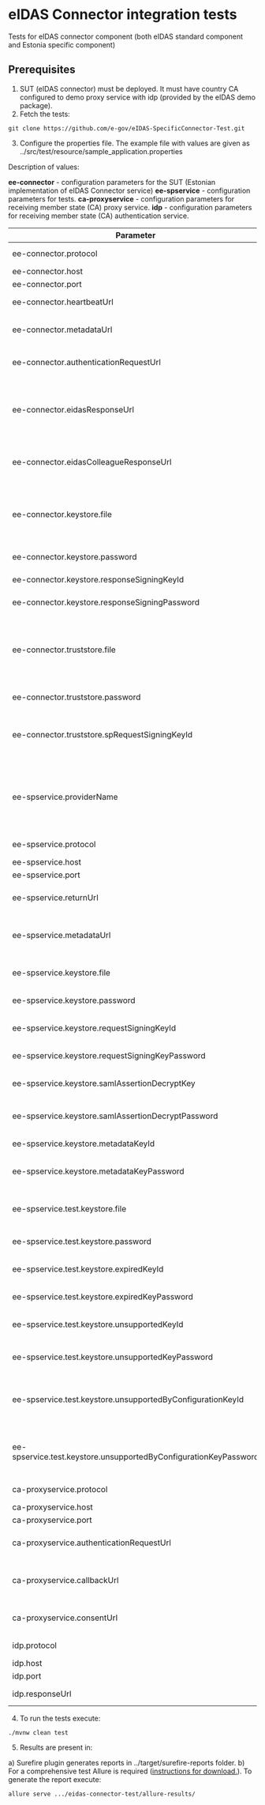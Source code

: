 # eIDAS Connector integration tests

Tests for eIDAS connector component (both eIDAS standard component and Estonia specific component)

## Prerequisites

1. SUT (eIDAS connector) must be deployed. It must have country CA configured to demo proxy service with idp (provided by the eIDAS demo package).
2. Fetch the tests:

 `git clone https://github.com/e-gov/eIDAS-SpecificConnector-Test.git`

3. Configure the properties file. The example file with values are given as ../src/test/resource/sample_application.properties

Description of values:

**ee-connector** - configuration parameters for the SUT (Estonian implementation of eIDAS Connector service)
**ee-spservice** - configuration parameters for tests.
**ca-proxyservice** - configuration parameters for receiving member state (CA) proxy service.
**idp** - configuration parameters for receiving member state (CA) authentication service.
 
| Parameter | Default |  Description |
|------------|--------------|------------|
| ee-connector.protocol | https  | Service protocol. | 
| ee-connector.host | eidas-specificconnector  | Service URL. |
| ee-connector.port | 8443  | Service port. |
| ee-connector.heartbeatUrl | /SpecificConnector/heartbeat | Heartbeat endoint |
| ee-connector.metadataUrl | /SpecificConnector/ConnectorResponderMetadata | Service metadata endpoint. |
| ee-connector.authenticationRequestUrl | /SpecificConnector/ServiceProvider | Endpoint for authentication start. |
| ee-connector.eidasResponseUrl | /SpecificConnector/ConnectorResponse | Endpoint for returning authentication response to specific component. |
| ee-connector.eidasColleagueResponseUrl | /EidasNode/ColleagueResponse | Endpoint for response in eIDAS node component| 
| ee-connector.keystore.file | dev-local/eidas-specificconnector/vault/secrets/eidas/responder-metadata-keystore.p12 | Keystore location for metada signing keys and certificates. |
| ee-connector.keystore.password | changeit | Keystore password. |
| ee-connector.keystore.responseSigningKeyId | eidas-specificconnector-responder-metadata | Metada signing key id. |
| ee-connector.keystore.responseSigningPassword | changeit | Private key password. |
| ee-connector.truststore.file | dev-local/eidas-specificconnector/vault/secrets/eidas/responder-metadata-truststore.p12 | Truststore for accepted service provider metadata signing certificates. |
| ee-connector.truststore.password | changeit | Truststore password. | 
| ee-connector.truststore.spRequestSigningKeyId | eidas-eeserviceprovider-metadata | Key id used for service provider request signing.|
| ee-spservice.providerName | eidas-eeserviceprovider | Service provider name for usage in tests. Must be trusted by Connector service | 
| ee-spservice.protocol | https | Service protocol. | 
| ee-spservice.host | eidas-eeserviceprovider | Service URL. | 
| ee-spservice.port | 8889 | Service port. | 
| ee-spservice.returnUrl | /returnUrl | Return URL of service provider. | 
| ee-spservice.metadataUrl | /metadata | Service provider metadata endpoint. | 
| ee-spservice.keystore.file | dev-local/eidas-eeserviceprovider/keystore/saml-keystore.p12 | Keystore for signing requests. | 
| ee-spservice.keystore.password | changeit | Keystore password. | 
| ee-spservice.keystore.requestSigningKeyId | eidas-eeserviceprovider-sign | Key id for signing requests. | 
| ee-spservice.keystore.requestSigningKeyPassword | changeit | Password for signing key. | 
| ee-spservice.keystore.samlAssertionDecryptKey | eidas-eeserviceprovider-encrypt | Key if for decrypting assertion. | 
| ee-spservice.keystore.samlAssertionDecryptPassword | changeit | Password for decryption key. | 
| ee-spservice.keystore.metadataKeyId | eidas-eeserviceprovider-metadata | Metadata signing key id. | 
| ee-spservice.keystore.metadataKeyPassword | changeit | Password for metadata signing key. | 
| ee-spservice.test.keystore.file | src/test/resources/test-keystore.p12  | Keystore containing non valid keys for tests. | 
| ee-spservice.test.keystore.password | changeit  | Password for keystore. | 
| ee-spservice.test.keystore.expiredKeyId | eidas-expired  | Key id for expired certificate. | 
| ee-spservice.test.keystore.expiredKeyPassword | changeit  | Password for expired key. | 
| ee-spservice.test.keystore.unsupportedKeyId | eidas-unsupported-algoritm  | Key id for unsupported key. | 
| ee-spservice.test.keystore.unsupportedKeyPassword | changeit  | Password for unsupported key. | 
| ee-spservice.test.keystore.unsupportedByConfigurationKeyId | eidas-unsupported-by-configuration  | Key id for unsupported in configuration key.  | 
| ee-spservice.test.keystore.unsupportedByConfigurationKeyPassword | changeit  | Password for unsupported in configuration key. | 
| ca-proxyservice.protocol | https | Service protocol. | 
| ca-proxyservice.host | eidas-caproxy | Service URL. | 
| ca-proxyservice.port | 8080 | Service port. | 
| ca-proxyservice.authenticationRequestUrl | /EidasNode/ColleagueRequest | Endpoint for starting authentication. | 
| ca-proxyservice.callbackUrl | /SpecificProxyService/IdpResponse | Endpoint for receiving the authentication response. | 
| ca-proxyservice.consentUrl | /SpecificProxyService/AfterCitizenConsentResponse | Endpoint for receiving consent. | 
| idp.protocol | https | Service protocol. | 
| idp.host | eidas-caproxy | Service URL. | 
| idp.port | 8081 | Service port. | 
| idp.responseUrl | /IdP/Response | Endpoint for response. | 

4. To run the tests execute:

`./mvnw clean test`

5. Results are present in: 

a) Surefire plugin generates reports in ../target/surefire-reports folder.
b) For a comprehensive test Allure is required ([instructions for download.](https://docs.qameta.io/allure/#_installing_a_commandline)). To generate the report execute:

`allure serve .../eidas-connector-test/allure-results/`
